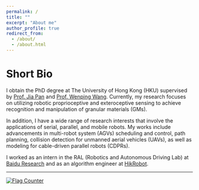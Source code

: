 ```yaml
---
permalink: /
title: ""
excerpt: "About me"
author_profile: true
redirect_from: 
  - /about/
  - /about.html
---
```


Short Bio
===
I obtain the PhD degree at The University of Hong Kong (HKU) supervised by [Prof. Jia Pan](https://sites.google.com/site/panjia/) and [Prof. Wenping Wang](https://www.cs.hku.hk/people/academic-staff/wenping). Currently, my research focuses on utilizing robotic proprioceptive and exteroceptive sensing to achieve recognition and manipulation of granular materials (GMs).

In addition, I have a wide range of research interests that involve the applications of serial, parallel, and mobile robots. My works include advancements in multi-robot system (AGVs) scheduling and control, path planning, collision detection for unmanned aerial vehicles (UAVs), as well as modeling for cable-driven parallel robots (CDPRs).

I worked as an intern in the RAL (Robotics and Autonomous Driving Lab) at [Baidu Research](http://research.baidu.com/) and as an algorithm engineer at [HikRobot](https://www.hikrobotics.com/en).

---

<a href="https://info.flagcounter.com/6i5f"><img src="https://s01.flagcounter.com/count/6i5f/bg_FFFFFF/txt_000000/border_CCCCCC/columns_4/maxflags_8/viewers_3/labels_0/pageviews_1/flags_0/percent_0/" alt="Flag Counter" border="0"></a>
